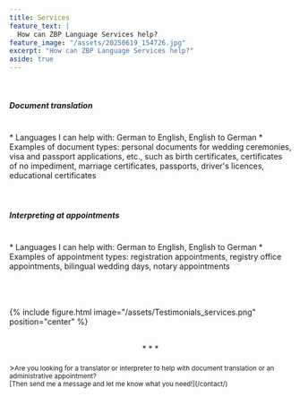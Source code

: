 ```yaml
---
title: Services
feature_text: |
  How can ZBP Language Services help?
feature_image: "/assets/20250619_154726.jpg"
excerpt: "How can ZBP Language Services help?"
aside: true
---
```


<br>
<h5>Document translation</h5>
<br>
* Languages I can help with: German to English, English to German
* Examples of document types: personal documents for wedding ceremonies, visa and passport applications, etc., such as birth certificates, certificates of no impediment,  marriage certificates, passports, driver's licences, educational certificates
<br><br><br>
<h5>Interpreting at appointments</h5>
<br>
* Languages I can help with: German to English, English to German
* Examples of appointment types: registration appointments, registry office appointments, bilingual wedding days, notary appointments
<br><br><br><br>

{% include figure.html image="/assets/Testimonials_services.png" position="center" %}
<br><br>
<center>* * *</center>
<br>
><small>Are you looking for a translator or interpreter to help with document translation or an administrative appointment?<br>[Then send me a message and let me know what you need!](/contact/)</small>

<br><br>